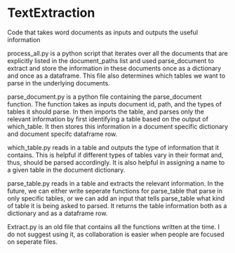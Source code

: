 # TextExtraction
Code that takes word documents as inputs and outputs the useful information

process_all.py is a python script that iterates over all the documents that 
	are explicitly listed in the document_paths list and used parse_document
	to extract and store the information in these documents once as a dictionary
	and once as a dataframe. This file also determines which tables we want to parse
	in the underlying documents.
	
parse_document.py is a python file containing the parse_document function. The
	function takes as inputs document id, path, and the types of tables it should parse.
	In then imports the table, and parses only the relevant information by first
	identifying a table based on the output of which_table. It then stores this
	information in a document specific dictionary and document specifc dataframe row.
	
which_table.py reads in a table and outputs the type of information that it contains.
	This is helpful if different types of tables vary in their format and, thus,
	should be parsed accordingly. It is also helpful in assigning a name to a given
	table in the document dictionary.
	
parse_table.py reads in a table and extracts the relevant information. In the future,
	we can either write seperate functions for parse_table that parse in only specific
	tables, or we can add an input that tells parse_table what kind of table it is
	being asked to parsed. It returns the table information both as a dictionary and
	as a dataframe row.


Extract.py is an old file that contains all the functions written at the time. I do not suggest
	using it, as collaboration is easier when people are focused on seperate files.
